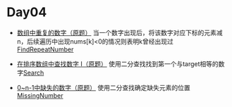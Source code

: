 # Day04

- [数组中重复的数字（原题）](https://leetcode.cn/problems/shu-zu-zhong-zhong-fu-de-shu-zi-lcof/)
  当一个数字出现后，将该数字对应下标的元素减n，后续遍历中出现nums[k]<0的情况则表明k曾经出现过[FindRepeatNumber](./FindRepeatNumber.java)

- [在排序数组中查找数字 I（原题）](https://leetcode.cn/problems/zai-pai-xu-shu-zu-zhong-cha-zhao-shu-zi-lcof/)
  使用二分查找找到第一个与target相等的数字[Search](./Search.java)

- [0~n-1中缺失的数字（原题）](https://leetcode.cn/problems/que-shi-de-shu-zi-lcof/)
  使用二分查找确定缺失元素的位置[MissingNumber](./MissingNumber.java)